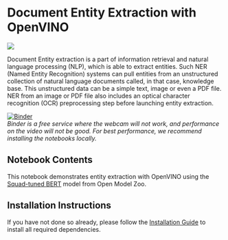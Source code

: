 # Document Entity Extraction with OpenVINO

![](https://user-images.githubusercontent.com/33627846/164333009-b6ee55c9-ad9a-4d90-822a-f05069537a13.gif)

Document Entity extraction is a part of information retrieval and natural language processing (NLP), which is able to extract entities. Such NER (Named Entity Recognition) systems can pull entities from an unstructured collection of natural language documents called, in that case, knowledge base. This unstructured data can be a simple text, image or even a PDF file. NER from an image or PDF file also includes an optical character recognition (OCR) preprocessing step before launching entity extraction.

[![Binder](https://mybinder.org/badge_logo.svg)](https://mybinder.org/v2/gh/openvinotoolkit/openvino_notebooks/HEAD?filepath=notebooks%2F204-document-entity-extraction%2F204-document-entity-extraction.ipynb)<br> *Binder is a free service where the webcam will not work, and performance on the video will not be good. For best performance, we recommend installing the notebooks locally.*

## Notebook Contents

This notebook demonstrates entity extraction with OpenVINO using the [Squad-tuned BERT](https://github.com/openvinotoolkit/open_model_zoo/tree/master/models/intel/bert-small-uncased-whole-word-masking-squad-int8-0002) model from Open Model Zoo.

## Installation Instructions

If you have not done so already, please follow the [Installation Guide](../../README.md) to install all required dependencies.